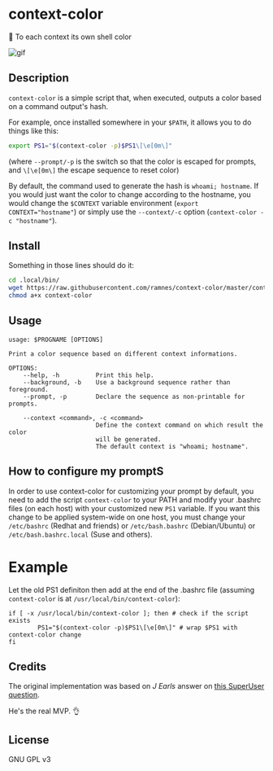 context-color
=============

:rainbow: To each context its own shell color

![gif](demo.gif)


Description
-----------

`context-color` is a simple script that, when executed, outputs a color based
on a command output's hash.

For example, once installed somewhere in your `$PATH`, it allows you to do
things like this:

```bash
export PS1="$(context-color -p)$PS1\[\e[0m\]"
```

(where `--prompt/-p` is the switch so that the color is escaped for prompts,
and `\[\e[0m\]` the escape sequence to reset color)

By default, the command used to generate the hash is `whoami; hostname`.  If
you would just want the color to change according to the hostname, you would
change the `$CONTEXT` variable environment (`export CONTEXT="hostname"`) or
simply use the `--context/-c` option (`context-color -c "hostname"`).


Install
-------

Something in those lines should do it:

```bash
cd .local/bin/
wget https://raw.githubusercontent.com/ramnes/context-color/master/context-color
chmod a+x context-color
```


Usage
-----

```
usage: $PROGNAME [OPTIONS]

Print a color sequence based on different context informations.

OPTIONS:
    --help, -h          Print this help.
    --background, -b    Use a background sequence rather than foreground.
    --prompt, -p        Declare the sequence as non-printable for prompts.

    --context <command>, -c <command>
                        Define the context command on which result the color
                        will be generated.
                        The default context is "whoami; hostname".
```

How to configure my promptS
---------------------------

In order to use context-color for customizing your prompt by default, you need to add the script `context-color` to your PATH and modify your .bashrc files (on each host) with your customized new `PS1` variable. If you want this change to be applied system-wide on one host, you must change your `/etc/bashrc` (Redhat and friends) or `/etc/bash.bashrc` (Debian/Ubuntu) or `/etc/bash.bashrc.local` (Suse and others).

Example
=======

Let the old PS1 definiton then add at the end of the .bashrc file (assuming `context-color` is at `/usr/local/bin/context-color`):
```
if [ -x /usr/local/bin/context-color ]; then # check if the script exists
        PS1="$(context-color -p)$PS1\[\e[0m\]" # wrap $PS1 with context-color change
fi
```

Credits
-------

The original implementation was based on *J Earls* answer on
[this SuperUser question](https://superuser.com/questions/1123671).

He's the real MVP. :ok_hand:


License
-------

GNU GPL v3
